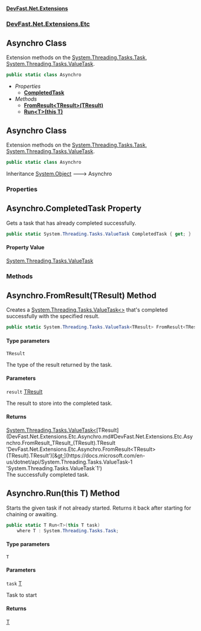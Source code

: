 #### [DevFast.Net.Extensions](index.md 'index')
### [DevFast.Net.Extensions.Etc](DevFast.Net.Extensions.Etc.md 'DevFast.Net.Extensions.Etc')

## Asynchro Class

Extension methods on the [System.Threading.Tasks.Task](https://docs.microsoft.com/en-us/dotnet/api/System.Threading.Tasks.Task 'System.Threading.Tasks.Task'), [System.Threading.Tasks.ValueTask](https://docs.microsoft.com/en-us/dotnet/api/System.Threading.Tasks.ValueTask 'System.Threading.Tasks.ValueTask').

```csharp
public static class Asynchro
```
- *Properties*
  - **[CompletedTask](DevFast.Net.Extensions.Etc.Asynchro.md#DevFast.Net.Extensions.Etc.Asynchro.CompletedTask 'DevFast.Net.Extensions.Etc.Asynchro.CompletedTask')**
- *Methods*
  - **[FromResult&lt;TResult&gt;(TResult)](DevFast.Net.Extensions.Etc.Asynchro.md#DevFast.Net.Extensions.Etc.Asynchro.FromResult_TResult_(TResult) 'DevFast.Net.Extensions.Etc.Asynchro.FromResult<TResult>(TResult)')**
  - **[Run&lt;T&gt;(this T)](DevFast.Net.Extensions.Etc.Asynchro.md#DevFast.Net.Extensions.Etc.Asynchro.Run_T_(thisT) 'DevFast.Net.Extensions.Etc.Asynchro.Run<T>(this T)')**

## Asynchro Class

Extension methods on the [System.Threading.Tasks.Task](https://docs.microsoft.com/en-us/dotnet/api/System.Threading.Tasks.Task 'System.Threading.Tasks.Task'), [System.Threading.Tasks.ValueTask](https://docs.microsoft.com/en-us/dotnet/api/System.Threading.Tasks.ValueTask 'System.Threading.Tasks.ValueTask').

```csharp
public static class Asynchro
```

Inheritance [System.Object](https://docs.microsoft.com/en-us/dotnet/api/System.Object 'System.Object') &#129106; Asynchro
### Properties

<a name='DevFast.Net.Extensions.Etc.Asynchro.CompletedTask'></a>

## Asynchro.CompletedTask Property

Gets a task that has already completed successfully.

```csharp
public static System.Threading.Tasks.ValueTask CompletedTask { get; }
```

#### Property Value
[System.Threading.Tasks.ValueTask](https://docs.microsoft.com/en-us/dotnet/api/System.Threading.Tasks.ValueTask 'System.Threading.Tasks.ValueTask')
### Methods

<a name='DevFast.Net.Extensions.Etc.Asynchro.FromResult_TResult_(TResult)'></a>

## Asynchro.FromResult<TResult>(TResult) Method

Creates a [System.Threading.Tasks.ValueTask&lt;&gt;](https://docs.microsoft.com/en-us/dotnet/api/System.Threading.Tasks.ValueTask-1 'System.Threading.Tasks.ValueTask`1') that's completed successfully with the specified result.

```csharp
public static System.Threading.Tasks.ValueTask<TResult> FromResult<TResult>(TResult result);
```
#### Type parameters

<a name='DevFast.Net.Extensions.Etc.Asynchro.FromResult_TResult_(TResult).TResult'></a>

`TResult`

The type of the result returned by the task.
#### Parameters

<a name='DevFast.Net.Extensions.Etc.Asynchro.FromResult_TResult_(TResult).result'></a>

`result` [TResult](DevFast.Net.Extensions.Etc.Asynchro.md#DevFast.Net.Extensions.Etc.Asynchro.FromResult_TResult_(TResult).TResult 'DevFast.Net.Extensions.Etc.Asynchro.FromResult<TResult>(TResult).TResult')

The result to store into the completed task.

#### Returns
[System.Threading.Tasks.ValueTask&lt;](https://docs.microsoft.com/en-us/dotnet/api/System.Threading.Tasks.ValueTask-1 'System.Threading.Tasks.ValueTask`1')[TResult](DevFast.Net.Extensions.Etc.Asynchro.md#DevFast.Net.Extensions.Etc.Asynchro.FromResult_TResult_(TResult).TResult 'DevFast.Net.Extensions.Etc.Asynchro.FromResult<TResult>(TResult).TResult')[&gt;](https://docs.microsoft.com/en-us/dotnet/api/System.Threading.Tasks.ValueTask-1 'System.Threading.Tasks.ValueTask`1')  
The successfully completed task.

<a name='DevFast.Net.Extensions.Etc.Asynchro.Run_T_(thisT)'></a>

## Asynchro.Run<T>(this T) Method

Starts the given task if not already started. Returns it back after starting for chaining or awaiting.

```csharp
public static T Run<T>(this T task)
    where T : System.Threading.Tasks.Task;
```
#### Type parameters

<a name='DevFast.Net.Extensions.Etc.Asynchro.Run_T_(thisT).T'></a>

`T`
#### Parameters

<a name='DevFast.Net.Extensions.Etc.Asynchro.Run_T_(thisT).task'></a>

`task` [T](DevFast.Net.Extensions.Etc.Asynchro.md#DevFast.Net.Extensions.Etc.Asynchro.Run_T_(thisT).T 'DevFast.Net.Extensions.Etc.Asynchro.Run<T>(this T).T')

Task to start

#### Returns
[T](DevFast.Net.Extensions.Etc.Asynchro.md#DevFast.Net.Extensions.Etc.Asynchro.Run_T_(thisT).T 'DevFast.Net.Extensions.Etc.Asynchro.Run<T>(this T).T')